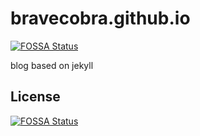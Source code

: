 # bravecobra.github.io
[![FOSSA Status](https://app.fossa.io/api/projects/git%2Bgithub.com%2Fbravecobra%2Fbravecobra.github.io.svg?type=shield)](https://app.fossa.io/projects/git%2Bgithub.com%2Fbravecobra%2Fbravecobra.github.io?ref=badge_shield)

blog based on jekyll


## License
[![FOSSA Status](https://app.fossa.io/api/projects/git%2Bgithub.com%2Fbravecobra%2Fbravecobra.github.io.svg?type=large)](https://app.fossa.io/projects/git%2Bgithub.com%2Fbravecobra%2Fbravecobra.github.io?ref=badge_large)